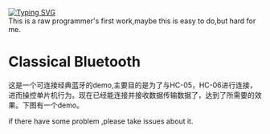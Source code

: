 [![Typing SVG](https://readme-typing-svg.demolab.com?font=Fira+Code&pause=1000&width=435&lines=Hello+this+is+my+classical+bluetooth+demo)](https://git.io/typing-svg)   
This is a raw programmer's first work,maybe this is easy to do,but hard for me.


# Classical Bluetooth

 这是一个可连接经典蓝牙的demo,主要目的是为了与HC-05，HC-06进行连接，进而操控单片机行为。现在已经能连接并接收数据传输数据了，达到了所需要的效果。下图有一个demo。

if there have some problem ,please take issues about it.
